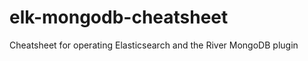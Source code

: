 elk-mongodb-cheatsheet
======================

Cheatsheet for operating Elasticsearch and the River MongoDB plugin
